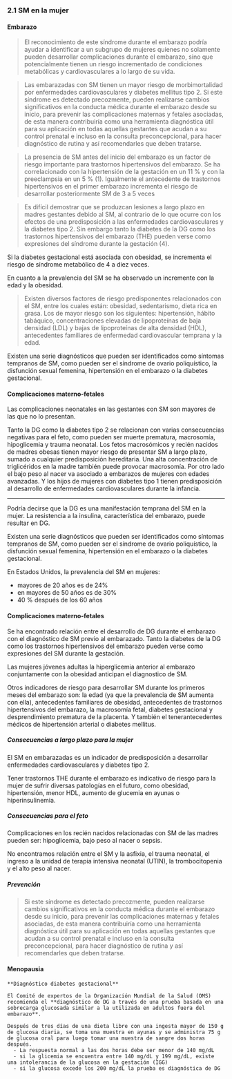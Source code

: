 ### 2.1 SM en la mujer

#### Embarazo

> El reconocimiento de este síndrome durante el embarazo podría ayudar a identificar a un subgrupo de mujeres quienes no solamente pueden desarrollar complicaciones durante el embarazo, sino que potencialmente tienen un riesgo incrementado de condiciones metabólicas y cardiovasculares a lo largo de su vida.

> Las embarazadas con SM tienen un mayor riesgo de morbimortalidad por enfermedades cardiovasculares y diabetes mellitus tipo 2. Si este síndrome es detectado precozmente, pueden realizarse cambios significativos en la conducta médica durante el embarazo desde su inicio, para prevenir las complicaciones maternas y fetales asociadas, de esta manera contribuiría como una herramienta diagnóstica útil para su aplicación en todas aquellas gestantes que acudan a su control prenatal e incluso en la consulta preconcepcional, para hacer diagnóstico de rutina y así recomendarles que deben tratarse.

> La presencia de SM antes del inicio del embarazo es un factor de riesgo importante para trastornos hipertensivos del embarazo. Se ha correlacionado con la hipertensión de la gestación en un 11 % y con la preeclampsia en un 5 % (1). Igualmente el antecedente de trastornos hipertensivos en el primer embarazo incrementa el riesgo de desarrollar posteriormente SM de 3 a 5 veces

> Es difícil demostrar que se produzcan lesiones a largo plazo en madres gestantes debido al SM, al contrario de lo que ocurre con los efectos de una predisposición a las enfermedades cardiovasculares y la diabetes tipo 2. Sin embargo tanto la diabetes de la DG como los trastornos hipertensivos del embarazo (THE) pueden verse como expresiones del síndrome durante la gestación (4).

Si la diabetes gestacional está asociada con obesidad, se incrementa el riesgo de síndrome metabólico de 4 a diez veces.

En cuanto a la prevalencia del SM se ha observado un incremente con la edad y la obesidad.

> Existen diversos factores de riesgo predisponentes relacionados con el SM, entre los cuales están: obesidad, sedentarismo, dieta rica en grasa. Los de mayor riesgo son los siguientes: hipertensión, hábito tabáquico, concentraciones elevadas de lipoproteínas de baja densidad (LDL) y bajas de lipoproteínas de alta densidad (HDL), antecedentes familiares de enfermedad cardiovascular temprana y la edad.

Existen una serie diagnósticos que pueden ser identificados como síntomas tempranos de SM, como pueden ser el síndrome de ovario poliquístico, la disfunción sexual femenina, hipertensión en el embarazo o la diabetes gestacional.

#### Complicaciones materno-fetales

Las complicaciones neonatales en las gestantes con SM son mayores de las que no lo presentan.

Tanto la DG como la diabetes tipo 2 se relacionan con varias consecuencias negativas para el feto, como pueden ser muerte prematura, macrosomía, hipoglicemia y trauma neonatal. Los fetos macrosómicos y recién nacidos de madres obesas tienen mayor riesgo de presentar SM a largo plazo, sumado a cualquier predisposición hereditaria. Una alta concentración de triglicéridos en la madre también puede provocar macrosomía. Por otro lado el bajo peso al nacer va asociado a embarazos de mujeres con edades avanzadas. Y los hijos de mujeres con diabetes tipo 1 tienen predisposición al desarrollo de enfermedades cardiovasculares durante la infancia.



---

Podría decirse que la DG es una manifestación temprana del SM en la mujer. La resistencia a la insulina, característica del embarazo, puede resultar en DG.

Existen una serie diagnósticos que pueden ser identificados como síntomas tempranos de SM, como pueden ser el síndrome de ovario poliquístico, la disfunción sexual femenina, hipertensión en el embarazo o la diabetes gestacional.

En Estados Unidos, la prevalencia del SM en mujeres:  
- mayores de 20 años es de 24%  
- en mayores de 50 años es de 30%  
- 40 % después de los 60 años



#### Complicaciones materno-fetales

Se ha encontrado relación entre el desarrollo de DG durante el embarazo con el diagnóstico de SM previo al embarazado. Tanto la diabetes de la DG como los trastornos hipertensivos del embarazo pueden verse como expresiones del SM durante la gestación.

Las mujeres jóvenes adultas la hiperglicemia anterior al embarazo conjuntamente con la obesidad anticipan el diagnostico de SM.

Otros indicadores de riesgo para desarrollar SM durante los primeros meses del embarazo son: la edad (ya que la prevalencia de SM aumenta con ella), antecedentes familiares de obesidad, antecedentes de trastornos hipertensivos del embarazo, la macrosomía fetal, diabetes gestacional y desprendimiento prematura de la placenta. Y también el tenerantecedentes médicos de hipertensión arterial o diabetes mellitus.

##### Consecuencias a largo plazo para la mujer

El SM en embarazadas es un indicador de predisposición a desarrollar enfermedades cardiovasculares y diabetes tipo 2.

Tener trastornos THE durante el embarazo es indicativo de riesgo para la mujer de sufrir diversas patologías en el futuro, como obesidad, hipertensión, menor HDL, aumento de glucemia en ayunas o hiperinsulinemia.

##### Consecuencias para el feto

Complicaciones en los recién nacidos relacionadas con SM de las madres pueden ser: hipoglicemia, bajo peso al nacer o sepsis.  

No encontramos relación entre el SM y la asfixia, el trauma neonatal, el ingreso a la unidad de terapia intensiva neonatal (UTIN), la trombocitopenia y el alto peso al nacer.

##### Prevención

> Si este síndrome es detectado precozmente, pueden realizarse cambios significativos en la conducta médica durante el embarazo desde su inicio, para prevenir las complicaciones maternas y fetales asociadas, de esta manera contribuiría como una herramienta diagnóstica útil para su aplicación en todas aquellas gestantes que acudan a su control prenatal e incluso en la consulta preconcepcional, para hacer diagnóstico de rutina y así recomendarles que deben tratarse.

#### Menopausia


                             
```
**Diagnóstico diabetes gestacional**

El Comité de expertos de la Organización Mundial de la Salud (OMS) recomienda el **diagnóstico de DG a través de una prueba basada en una sobrecarga glucosada similar a la utilizada en adultos fuera del embarazo**.

Después de tres días de una dieta libre con una ingesta mayor de 150 g de glucosa diaria, se toma una muestra en ayunas y se administra 75 g de glucosa oral para luego tomar una muestra de sangre dos horas después.  
  - La respuesta normal a las dos horas debe ser menor de 140 mg/dL
  - si la glicemia se encuentra entre 140 mg/dL y 199 mg/dL, existe una intolerancia de la glucosa en la gestación (IGG)
  - si la glucosa excede los 200 mg/dL la prueba es diagnóstica de DG

```